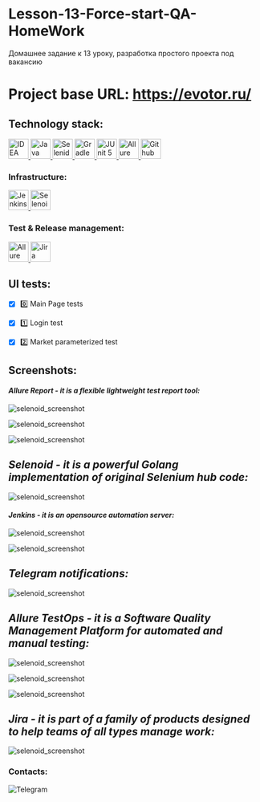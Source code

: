 # Lesson-13-Force-start-QA-HomeWork
Домашнее задание к 13 уроку, разработка простого проекта под вакансию

# Project base URL: https://evotor.ru/


## Technology stack:

<a href="https://www.jetbrains.com/idea/">
    <img src="https://starchenkov.pro/qa-guru/img/skills/Intelij_IDEA.svg" width="40" height="40"  alt="IDEA"/>
</a>
<a href="https://pikabu.ru/story/vyi_prinyatyi_na_rabotu_8642670?utm_source=linkshare&utm_medium=sharing">
    <img src="https://starchenkov.pro/qa-guru/img/skills/Java.svg" width="40" height="40"  alt="Java"/>
</a>
<a href="https://www.jetbrains.com/idea/">
    <img src="https://starchenkov.pro/qa-guru/img/skills/Selenide.svg" width="40" height="40"  alt="Selenide"/>
</a>
<a href="https://www.jetbrains.com/idea/">
    <img src="https://starchenkov.pro/qa-guru/img/skills/Gradle.svg" width="40" height="40"  alt="Gradle"/>
</a>
<a href="https://www.jetbrains.com/idea/">
    <img src="https://starchenkov.pro/qa-guru/img/skills/JUnit5.svg" width="40" height="40"  alt="JUnit 5"/>
</a>
<a href="https://www.jetbrains.com/idea/">
    <img src="https://starchenkov.pro/qa-guru/img/skills/Allure_Report.svg" width="40" height="40"  alt="Allure SE"/>
</a>
<a href="https://www.jetbrains.com/idea/">
    <img src="https://starchenkov.pro/qa-guru/img/skills/Github.svg" width="40" height="40"  alt="Github"/>
</a>


### Infrastructure:

<a href="https://www.jetbrains.com/idea/">
    <img src="https://starchenkov.pro/qa-guru/img/skills/Jenkins.svg" width="40" height="40"  alt="Jenkins"/>
</a>
<a href="https://www.jetbrains.com/idea/">
    <img src="https://starchenkov.pro/qa-guru/img/skills/Selenoid.svg" width="40" height="40"  alt="Selenoid"/>
</a>


### Test & Release management:

<a href="https://www.jetbrains.com/idea/">
    <img src="https://starchenkov.pro/qa-guru/img/skills/Allure_EE.svg" width="40" height="40"  alt="Allure TestOps"/>
</a>

<a href="https://www.jetbrains.com/idea/">
    <img src="https://starchenkov.pro/qa-guru/img/skills/Jira.svg" width="40" height="40"  alt="Jira"/>
</a>


## UI tests:

- [X] :zero: Main Page tests
- [X] :one: Login test
- [X] :two: Market parameterized test


## Screenshots:

#### *Allure Report - it is a flexible lightweight test report tool:*

![selenoid_screenshot](media/Report1.png)

![selenoid_screenshot](media/Report2.png)

![selenoid_screenshot](media/Report3.png)

## *Selenoid - it is a powerful Golang implementation of original Selenium hub code:*

![selenoid_screenshot](media/Selenoid-slides-gh.gif)


#### *Jenkins - it is an opensource automation server:*

![selenoid_screenshot](media/Jenkins1.png)

![selenoid_screenshot](media/Jenkins2.png)


## *Telegram notifications:*

![selenoid_screenshot](media/NotBot.png)


## *Allure TestOps - it is a Software Quality Management Platform for automated and manual testing:*

![selenoid_screenshot](media/Testops1.png)

![selenoid_screenshot](media/Testops2.png)

![selenoid_screenshot](media/Testops3.png)


## *Jira - it is part of a family of products designed to help teams of all types manage work:*

![selenoid_screenshot](media/Jira.png)


### Contacts:

![Telegram](https://img.shields.io/badge/-Telegram-0b0a1a?style=for-the-badge&logo=telegram&logoColor=27A0D9)